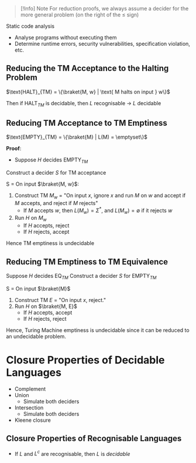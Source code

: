 
>[!Info] Note
>For reduction proofs, we always assume a decider for the more general problem (on the right of the $\leq$ sign)



Static code analysis
- Analyse programs without executing them
- Determine runtime errors, security vulnerabilities, specification violation, etc.


## Reducing the TM Acceptance to the Halting Problem

$\text{HALT}_{TM} = \{\braket{M, w} | \text{ M halts on input } w\}$

Then if $\text{HALT}_{TM}$ is decidable, then $L$ recognisable $\to$ $L$ decidable

## Reducing TM Acceptance to TM Emptiness

$\text{EMPTY}_{TM} = \{\braket{M} | L(M) = \emptyset\}$

**Proof**:
- Suppose $H$ decides $\text{EMPTY}_{TM}$

Construct a decider $S$ for TM acceptance

S = On input $\braket{M, w}$:
1. Construct TM $M_w$ = "On input $x$, ignore $x$ and run $M$ on $w$ and accept if $M$ accepts, and reject if $M$ rejects"
	- If $M$ accepts $w$, then $L(M_w) = \Sigma^*$, and $L(M_w) = \emptyset$ if it rejects $w$
2. Run $H$ on $M_w$
	- If $H$ accepts, reject
	- If $H$ rejects, accept

Hence TM emptiness is undecidable

## Reducing TM Emptiness to TM Equivalence

Suppose $H$ decides $\text{EQ}_{TM}$
Construct a decider $S$ for $\text{EMPTY}_{TM}$

S = On input $\braket{M}$
1. Construct TM $E$ = "On input $x$, reject."
2. Run $H$ on $\braket{M, E}$
	- If $H$ accepts, accept
	- If $H$ rejects, reject

Hence, Turing Machine emptiness is undecidable since it can be reduced to an undecidable problem.



# Closure Properties of Decidable Languages
- Complement
- Union
	- Simulate both deciders
- Intersection
	- Simulate both deciders
- Kleene closure


## Closure Properties of Recognisable Languages
- If $L$ and $L^c$ are recognisable, then $L$ is *decidable*
